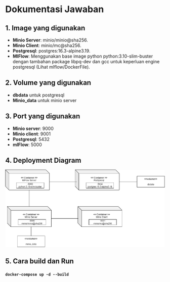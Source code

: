 # Dokumentasi Jawaban

## 1. Image yang digunakan
- **Minio Server**: minio/minio@sha256.
- **Minio Client**: minio/mc@sha256.
- **Postgresql**: postgres:16.3-alpine3.19.
- **MlFlow**: Menggunakan base image python python:3.10-slim-buster dengan tambahan package libpq-dev dan gcc untuk keperluan engine postgresql (Lihat mlflow/DockerFile).

## 2. Volume yang digunakan
- **dbdata** untuk postgresql
- **Minio_data** untuk minio server

## 3. Port yang digunakan
- **Minio server**: 9000
- **Minio client**: 9001
- **Postgresql**: 5432
- **mlFlow**: 5000

## 4. Deployment Diagram
![alt text](DeploymentDiagram.png)

## 5. Cara build dan Run
#### `docker-compose up -d --build`
